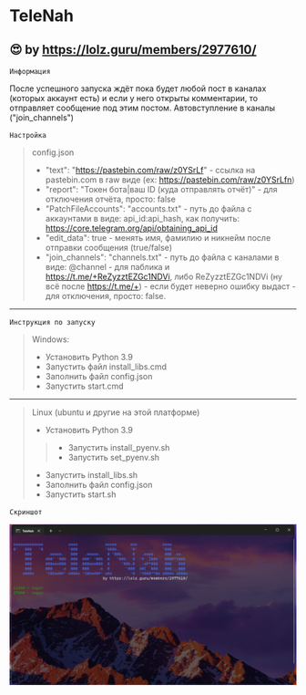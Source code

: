 # TeleNah
:heart_eyes: by https://lolz.guru/members/2977610/     
----  
    Информация
После успешного запуска ждёт пока будет любой пост в каналах (которых аккаунт есть) и если у него открыты комментарии, то отправляет сообщение под этим постом.
Автовступление в каналы ("join_channels")

    Настройка
> config.json
> - "text": "https://pastebin.com/raw/z0YSrLf"  - ссылка на pastebin.com в raw виде (ex: https://pastebin.com/raw/z0YSrLfn)
> - "report": "Токен бота|ваш ID (куда отправлять отчёт)" - для отключения отчёта, просто: false
> - "PatchFileAccounts": "accounts.txt" - путь до файла с аккаунтами в виде: api_id:api_hash, как получить: https://core.telegram.org/api/obtaining_api_id
> - "edit_data": true - менять имя, фамилию и никнейм после отправки сообщения (true/false)               
> - "join_channels": "channels.txt" - путь до файла с каналами в виде: @channel - для паблика и https://t.me/+ReZyzztEZGc1NDVi, либо ReZyzztEZGc1NDVi (ну всё после https://t.me/+) - если будет неверно ошибку выдаст  - для отключения, просто: false.
-----
    Инструкция по запуску

> Windows:
> - Установить Python 3.9
> - Запустить файл install_libs.cmd
> - Заполнить файл config.json
> - Запустить start.cmd
-----
>Linux (ubuntu и другие на этой платформе)
> - Установить Python 3.9 
>> - Запустить install_pyenv.sh
>> - Запустить set_pyenv.sh
> - Запустить install_libs.sh
> - Заполнить файл config.json
> - Запустить start.sh

    Скриншот
![alt](./screenshots/src_1.png)